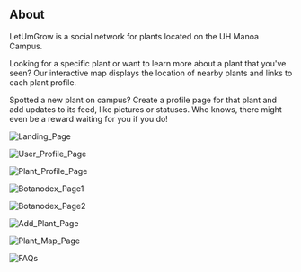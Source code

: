 ## About

LetUmGrow is a social network for plants located on the UH Manoa Campus.

Looking for a specific plant or want to learn more about a plant that you've seen? Our interactive map displays the location of nearby plants and links to each plant profile.

Spotted a new plant on campus? Create a profile page for that plant and add updates to its feed, like pictures or statuses. Who knows, there might even be a reward waiting for you if you do!

![Landing_Page](https://github.com/LetUmGrow/LetUmGrow.github.io/blob/master/images/landing_page_gabe.png?raw=tru "mockup")

![User_Profile_Page](https://github.com/LetUmGrow/LetUmGrow.github.io/blob/master/images/user_profile_page_bill.png?raw=tru "mockup")

![Plant_Profile_Page](https://github.com/LetUmGrow/LetUmGrow.github.io/blob/master/images/plant_profile_page_nate.png?raw=tru "mockup")

![Botanodex_Page1](https://github.com/LetUmGrow/LetUmGrow.github.io/blob/master/images/botanodex_page_nate.png?raw=tru "mockup")

![Botanodex_Page2](https://github.com/LetUmGrow/LetUmGrow.github.io/blob/master/images/botanodex_page_bill.png?raw=tru "mockup")

![Add_Plant_Page](https://github.com/LetUmGrow/LetUmGrow.github.io/blob/master/images/add_plant_page_gabe.png?raw=tru "mockup")

![Plant_Map_Page](https://github.com/LetUmGrow/LetUmGrow.github.io/blob/master/images/plant_map_page_bill.png?raw=tru "mockup")

![FAQs](https://github.com/LetUmGrow/LetUmGrow.github.io/blob/master/images/faqs_page_gabe.png?raw=tru "mockup")
